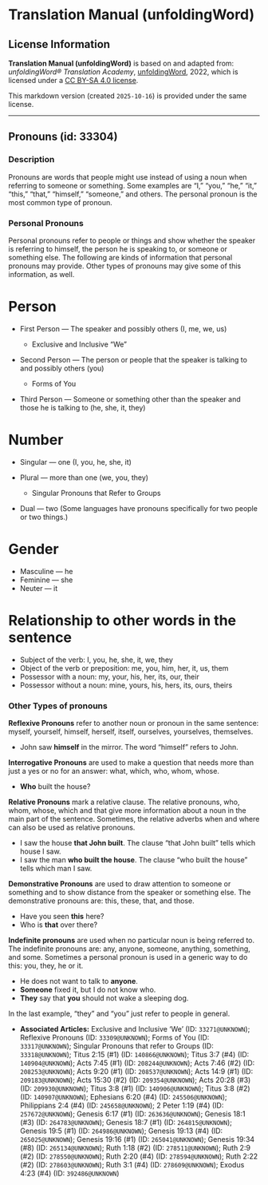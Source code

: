 # Translation Manual (unfoldingWord)

## License Information

**Translation Manual (unfoldingWord)** is based on and adapted from: _unfoldingWord® Translation Academy_, [unfoldingWord](https://unfoldingword.org/utw), 2022, which is licensed under a [CC BY-SA 4.0 license](https://creativecommons.org/licenses/by-sa/4.0/legalcode.en).

This markdown version (created `2025-10-16`) is provided under the same license.



--------------------------------

## Pronouns (id: 33304)

### Description

Pronouns are words that people might use instead of using a noun when referring to someone or something. Some examples are “I,” “you,” “he,” “it,” “this,” “that,” “himself,” “someone,” and others. The personal pronoun is the most common type of pronoun.

### Personal Pronouns

Personal pronouns refer to people or things and show whether the speaker is referring to himself, the person he is speaking to, or someone or something else. The following are kinds of information that personal pronouns may provide. Other types of pronouns may give some of this information, as well.

Person
======

* First Person — The speaker and possibly others (I, me, we, us)

    + Exclusive and Inclusive “We”
* Second Person — The person or people that the speaker is talking to and possibly others (you)

    + Forms of You
* Third Person — Someone or something other than the speaker and those he is talking to (he, she, it, they)

Number
======

* Singular — one (I, you, he, she, it)
* Plural — more than one (we, you, they)

    + Singular Pronouns that Refer to Groups
* Dual — two (Some languages have pronouns specifically for two people or two things.)

Gender
======

* Masculine — he
* Feminine — she
* Neuter — it

Relationship to other words in the sentence
===========================================

* Subject of the verb: I, you, he, she, it, we, they
* Object of the verb or preposition: me, you, him, her, it, us, them
* Possessor with a noun: my, your, his, her, its, our, their
* Possessor without a noun: mine, yours, his, hers, its, ours, theirs

### Other Types of pronouns

**Reflexive Pronouns** refer to another noun or pronoun in the same sentence: myself, yourself, himself, herself, itself, ourselves, yourselves, themselves.

* John saw **himself** in the mirror. The word “himself” refers to John.

**Interrogative Pronouns** are used to make a question that needs more than just a yes or no for an answer: what, which, who, whom, whose.

* **Who** built the house?

**Relative Pronouns** mark a relative clause. The relative pronouns, who, whom, whose, which and that give more information about a noun in the main part of the sentence. Sometimes, the relative adverbs when and where can also be used as relative pronouns.

* I saw the house **that John built**. The clause “that John built” tells which house I saw.
* I saw the man **who built the house**. The clause “who built the house” tells which man I saw.

**Demonstrative Pronouns** are used to draw attention to someone or something and to show distance from the speaker or something else. The demonstrative pronouns are: this, these, that, and those.

* Have you seen **this** here?
* Who is **that** over there?

**Indefinite pronouns** are used when no particular noun is being referred to. The indefinite pronouns are: any, anyone, someone, anything, something, and some. Sometimes a personal pronoun is used in a generic way to do this: you, they, he or it.

* He does not want to talk to **anyone**.
* **Someone** fixed it, but I do not know who.
* **They** say that **you** should not wake a sleeping dog.

In the last example, “they” and “you” just refer to people in general.

* **Associated Articles:** Exclusive and Inclusive ‘We’ (ID: `33271@UNKNOWN`); Reflexive Pronouns (ID: `33309@UNKNOWN`); Forms of You (ID: `33317@UNKNOWN`); Singular Pronouns that refer to Groups (ID: `33318@UNKNOWN`); Titus 2:15 (#1) (ID: `140866@UNKNOWN`); Titus 3:7 (#4) (ID: `140904@UNKNOWN`); Acts 7:45 (#1) (ID: `208244@UNKNOWN`); Acts 7:46 (#2) (ID: `208253@UNKNOWN`); Acts 9:20 (#1) (ID: `208537@UNKNOWN`); Acts 14:9 (#1) (ID: `209183@UNKNOWN`); Acts 15:30 (#2) (ID: `209354@UNKNOWN`); Acts 20:28 (#3) (ID: `209930@UNKNOWN`); Titus 3:8 (#1) (ID: `140906@UNKNOWN`); Titus 3:8 (#2) (ID: `140907@UNKNOWN`); Ephesians 6:20 (#4) (ID: `245506@UNKNOWN`); Philippians 2:4 (#4) (ID: `245658@UNKNOWN`); 2 Peter 1:19 (#4) (ID: `257672@UNKNOWN`); Genesis 6:17 (#1) (ID: `263636@UNKNOWN`); Genesis 18:1 (#3) (ID: `264783@UNKNOWN`); Genesis 18:7 (#1) (ID: `264815@UNKNOWN`); Genesis 19:5 (#1) (ID: `264986@UNKNOWN`); Genesis 19:13 (#4) (ID: `265025@UNKNOWN`); Genesis 19:16 (#1) (ID: `265041@UNKNOWN`); Genesis 19:34 (#8) (ID: `265134@UNKNOWN`); Ruth 1:18 (#2) (ID: `278511@UNKNOWN`); Ruth 2:9 (#2) (ID: `278550@UNKNOWN`); Ruth 2:20 (#4) (ID: `278594@UNKNOWN`); Ruth 2:22 (#2) (ID: `278603@UNKNOWN`); Ruth 3:1 (#4) (ID: `278609@UNKNOWN`); Exodus 4:23 (#4) (ID: `392486@UNKNOWN`)

